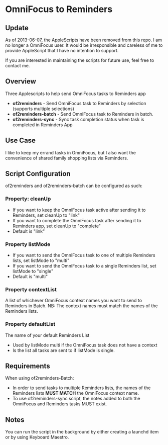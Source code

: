 # OmniFocus to Reminders

## Update ##

As of 2013-06-07, the AppleScripts have been removed from this repo. I am no longer a OmniFocus user. It would be irresponsible and careless of me to provide AppleScript that I have no intention to support.

If you are interested in maintaining the scripts for future use, feel free to contact me.

## Overview

Three Applescripts to help send OmniFocus tasks to Reminders app

- **of2reminders** - Send OmniFocus task to Reminders by selection (supports multiple selections)
- **of2reminders-batch** - Send OmniFocus task to Reminders in batch.
- **of2reminders-sync** - Sync task completion status when task is completed in Reminders App

## Use Case

I like to keep my errand tasks in OmniFocus, but I also want the convenience of shared family shopping lists
via Reminders.

## Script Configuration

of2reminders and of2reminders-batch can be configured as such:

### Property: cleanUp ###

- If you want to keep the OmniFocus task active after sending it to Reminders, set cleanUp to "link"
- If you want to complete the OmniFocus task after sending it to Reminders app, set cleanUp to "complete"
- Default is "link"

### Property listMode ###

- If you want to send the OmniFocus task to one of multiple Reminders lists, set listMode to "multi"
- If you want to send the OmniFocus task to a single Reminders list, set listMode to "single"
- Default is "multi"

### Property contextList ###

A list of whichever OmniFocus context names you want to send to Reminders in Batch. NB: The context names must match the names of the Reminders lists.

### Property defaultList ###

The name of your default Reminders List

- Used by listMode multi if the OmniFocus task does not have a context
- Is the list all tasks are sent to if listMode is single.


## Requirements ##

When using of2reminders-Batch:

- In order to send tasks to multiple Reminders lists, the names of the Reminders lists **MUST MATCH** the OmniFocus context name.
- To use of2reminders-sync script, the notes added to both the OmniFocus and Reminders tasks MUST exist.

## Notes ##

 You can run the script in the background by either creating a launchd item or by using Keyboard Maestro.

